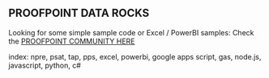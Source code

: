 ## PROOFPOINT DATA ROCKS

Looking for some simple sample code or Excel / PowerBI samples:
Check the [PROOFPOINT COMMUNITY HERE](https://github.com/pfptcommunity/pfptcommunity/blob/main/README.md)

index: npre, psat, tap, pps, excel, powerbi, google apps script, gas, node.js, javascript, python, c#
